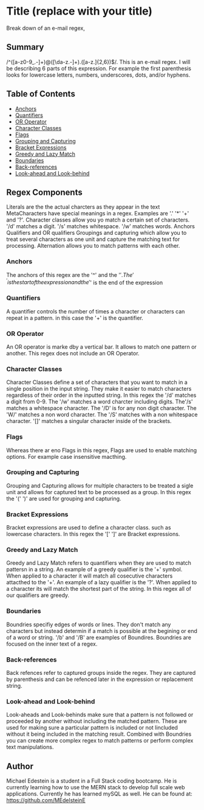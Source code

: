# Title (replace with your title)

Break down of an e-mail regex,

## Summary

/^([a-z0-9_\.-]+)@([\da-z\.-]+)\.([a-z\.]{2,6})$/. This is an e-mail regex. I will be describing 6 parts of this expression. For example the first parenthesis looks for lowercase letters, numbers, underscores, dots, and/or hyphens.


## Table of Contents

- [Anchors](#anchors)
- [Quantifiers](#quantifiers)
- [OR Operator](#or-operator)
- [Character Classes](#character-classes)
- [Flags](#flags)
- [Grouping and Capturing](#grouping-and-capturing)
- [Bracket Expressions](#bracket-expressions)
- [Greedy and Lazy Match](#greedy-and-lazy-match)
- [Boundaries](#boundaries)
- [Back-references](#back-references)
- [Look-ahead and Look-behind](#look-ahead-and-look-behind)

## Regex Components
Literals are the the actual charcters as they appear in the text
MetaCharacters have special meanings in a regex. Examples are '.' '*' '+' and '?'.
Character classes allow you yo match a certain set of characters. '/d' matches a digit. '/s' matches whitespace. '/w' matches words.
Anchors
Qualifiers and OR qualifiers
Groupings and capturing which allow you to treat several characters as one unit and capture the matching text for processing.
Alternation allows you to match patterns with each other.
### Anchors
The anchors of  this regex are the '^' and the '$'. The '^' is the start of the expression and the '$' is the end of the expression
### Quantifiers
A quantifier controls the number of times a character or characters can repeat in a pattern. in this case the '+' is the quantifier.
### OR Operator
An OR operator is marke dby a vertical bar. It allows to match one pattern or another. This regex does not include an OR Operator.
### Character Classes
Character Classes define a set of characters that you want to match in a single position in the input string. They make it easier to match characters regardless of their order in the inputted string. In this regex the '/d' matches a digit from 0-9. The '/w' matches a word charcter including digits. The'/s' matches a whitespace character. The '/D' is for any non digit character. The 'W/' matches a non word character. The '/S' matches with a non whitespace character. '[]' matches a singular character inside of the brackets. 
### Flags
Whereas there ar eno Flags in this regex, Flags are used to enable matching options. For example case insensitive macthing.
### Grouping and Capturing
Grouping and Capturing allows for multiple characters to be treated a sigle unit and allows for captured text to be processed as a group. In this regex the '(' ')' are used for grouping and capturing.
### Bracket Expressions
Bracket expressions are used to define a character class. such as lowercase characters. In this regex the '[' ']' are Bracket expressions.
### Greedy and Lazy Match
Greedy and Lazy Match refers to quantifiers when they are used to match pattersn in a string. An example of a greedy qualifier is the '+' symbol. When applied to a character it will match all cosecutive characters attacthed to the '+'. An example of a lazy qualifier is the '?'. When applied to a character its will  match the shortest part of the string. In this regex all of our qualifiers are greedy.
### Boundaries
Boundries specifiy edges of words or lines. They don't match any characters but instead determin if a match is possible at the begining or end of a word or string. '/b' and '/B' are examples of Boundires.  Boundries are focused on the inner text of a regex.
### Back-references
Back refences refer to captured groups inside the regex. They are captured by parenthesis and can be refenced later in the expression or replacement string. 
### Look-ahead and Look-behind
Look-aheads and Look-behinds make sure that a pattern is not followed or proceeded by another without including the matched pattern. These are used for making sure a particular pattern is included or not lincluded  without it being included in the matching result. Combined with Boundries you can create more complex regex to match patterns or perform complex text manipulations.
## Author
Michael Edestein is a student in a Full Stack coding bootcamp. He is currently learning how to use the MERN stack to develop full scale web applications. Currently he has learned mySQL as well. He can be found at: https://github.com/MEdelsteinE

